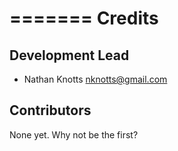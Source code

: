 =======
Credits
=======

Development Lead
----------------

* Nathan Knotts <nknotts@gmail.com>

Contributors
------------

None yet. Why not be the first?
